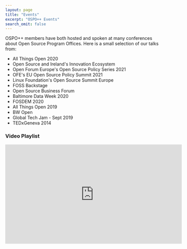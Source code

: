 ```yaml
---
layout: page
title: "Events"
excerpt: "OSPO++ Events"
search_omit: false
---
```


OSPO++ members have both hosted and spoken at many conferences about Open Source Program Offices. Here is a small selection of our talks from:

- All Things Open 2020
- Open Source and Ireland's Innovation Ecosystem
- Open Forum Europe's Open Source Policy Series 2021
- OFE's EU Open Source Policy Summit 2021
- Linux Foundation's Open Source Summit Europe
- FOSS Backstage
- Open Source Business Forum
- Baltimore Data Week 2020
- FOSDEM 2020
- All Things Open 2019
- BW Open
- Global Tech Jam - Sept 2019
- TEDxGeneva 2014

### Video Playlist

<iframe width="560" height="315" src="https://www.youtube.com/embed/videoseries?list=PLDe5aYqG5GeMK760j26IEFrVgXcKugS-P" title="YouTube video player" frameborder="0" allow="accelerometer; autoplay; clipboard-write; encrypted-media; gyroscope; picture-in-picture" allowfullscreen></iframe>